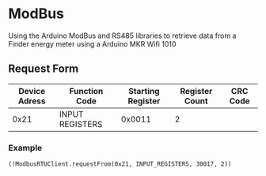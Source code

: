# ModBus
Using the Arduino ModBus and RS485 libraries to retrieve data from a Finder energy meter using a Arduino MKR Wifi 1010

## Request Form

| Device Adress | Function Code | Starting Register |  Register Count | CRC Code |  
| ----------- | ----------- |----------- |----------- |----------- |
| 0x21      | INPUT REGISTERS       | 0x0011       | 2       |

### Example 
```
(!ModbusRTUClient.requestFrom(0x21, INPUT_REGISTERS, 30017, 2))
```